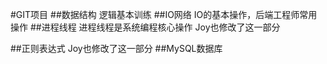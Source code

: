 #GIT项目
##数据结构
   逻辑基本训练
##IO网络
   IO的基本操作，后端工程师常用操作
##进程线程
    进程线程是系统编程核心操作
    Joy也修改了这一部分

##正则表达式
   Joy也修改了这一部分
##MySQL数据库
